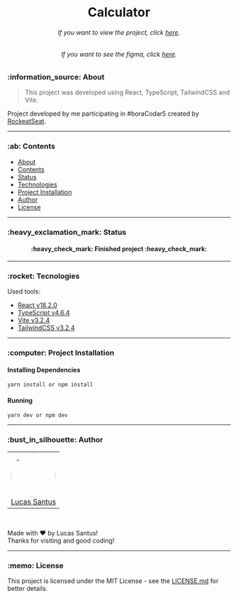 <h1 align="center">Calculator</h1>


<h6 align="center"> 
	If you want to view the project, click <a href="https://vite-react-typescript-tailwindcss-calculator-ui.vercel.app/">here</a>.
</h6>

<h6 align="center"> 
	If you want to see the figma, click <a href="https://www.figma.com/file/RfnU1zZwWt360seqcbxtEe/%23boraCodar---Desafio-5-(Community)?node-id=0%3A1&t=JGcdWtPK99r3Q5ps-0">here</a>.
</h6>

<h3 id="sobre">:information_source: About</h3>

> This project was developed using React, TypeScript, TailwindCSS and Vite.

Project developed by me participating in #boraCodar5 created by <a href="https://app.rocketseat.com.br">RockeatSeat</a>.

--------------------------------------------------------------------------------------

<h3 id="tabela-de-conteudo">:ab: Contents</h3>

* [About](#sobre)
* [Contents](#tabela-de-conteudo)
* [Status](#status)
* [Technologies](#tecnologias)
* [Project Installation](#instalando)
* [Author](#autor)
* [License](#license)

--------------------------------------------------------------------------------------

<h3 id="status">:heavy_exclamation_mark: Status</h3>

<h4 align="center">
 :heavy_check_mark: Finished project :heavy_check_mark:
</h4>

--------------------------------------------------------------------------------------

<h3 id="tecnologias">:rocket: Tecnologies</h3>

Used tools:

- [React v18.2.0](https://pt-br.reactjs.org/)
- [TypeScript v4.6.4](https://www.typescriptlang.org/)
- [Vite v3.2.4](https://vitejs.dev/)
- [TailwindCSS v3.2.4](https://tailwindcss.com/docs/installation)

--------------------------------------------------------------------------------------

<h3 id="instalando">:computer: Project Installation</h3>

<h4>
	<strong>Installing Dependencies</strong>
</h4>

```
yarn install or npm install
```

<h4>
	<strong>Running</strong>
</h4>

```
yarn dev or npm dev
```

--------------------------------------------------------------------------------------

<h3 id="autor">:bust_in_silhouette: Author</h3>

<table>
	<tr>
		<td>
			<div> 
				<a href="https://github.com/LucasSantus">
					<img style="border-radius: 50%;" src="https://github.com/LucasSantus.png" width="100px;" alt=""/>
					<br />
					Lucas Santus
				</a>
			</div>
		</td>
	</tr>
</table>
<br />

Made with ❤️ by Lucas Santus!<br />
Thanks for visiting and good coding!<br />

--------------------------------------------------------------------------------------

<h3 id="license">:memo: License</h3>

This project is licensed under the MIT License - see the [LICENSE.md](https://github.com/LucasSantus/vite-react-typescript-tailwindcss-calculator-ui/blob/master/LICENSE) for better details.
